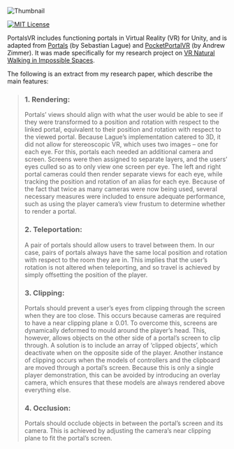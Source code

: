![Thumbnail](https://user-images.githubusercontent.com/37551307/128268274-d162f9fc-425f-4b38-90ca-fde9d7e656b9.png)


[![MIT License](https://img.shields.io/badge/license-MIT-blue.svg?style=flat)](http://choosealicense.com/licenses/mit/)

PortalsVR includes functioning portals in Virtual Reality (VR) for Unity, and is adapted from [Portals](https://github.com/SebLague/Portals) (by Sebastian Lague) and [PocketPortalVR](https://github.com/andrewzimmer906/PocketPortalVR) (by Andrew Zimmer). It was made specifically for my research project on [VR Natural Walking in Impossible Spaces](https://daniellochner.itch.io/impossible-spaces-vr).

The following is an extract from my research paper, which describe the main features:
> ### 1. Rendering:
> Portals’ views should align with what the user would be able to see if they were transformed to a position and rotation with respect to the linked portal, equivalent to
their position and rotation with respect to the viewed portal. Because Lague’s implementation catered to 3D, it did not allow for stereoscopic VR, which uses two images – one for each eye. For this, portals each needed an additional camera and screen. Screens were then assigned to separate layers, and the users’ eyes culled so as to only view one screen per eye. The left and right portal cameras could then render separate views for each eye, while tracking the position and rotation of an alias for each eye. Because of the fact that twice as many cameras were now being used, several necessary measures were included to ensure adequate performance, such as using the player camera’s view frustum to determine whether to render a portal.
>
> ### 2. Teleportation:
> A pair of portals should allow users to travel between them. In our case, pairs of portals always have the same local position and rotation with respect to the room they are in. This implies that the user’s rotation is not altered when teleporting, and so travel is achieved by simply offsetting the position of the player.
>
> ### 3. Clipping:
> Portals should prevent a user’s eyes from clipping through the screen when they are too close. This occurs because cameras are required to have a near clipping plane ≥ 0.01. To overcome this, screens are dynamically deformed to mould around the player’s head. This, however, allows objects on the other side of a portal’s screen to clip through. A solution is to include an array of ‘clipped objects’, which deactivate when on the opposite side of the player. Another instance of clipping occurs when the models of controllers and the clipboard are moved through a portal’s screen. Because this is only a single player demonstration, this can be avoided by introducing an overlay camera, which ensures that these models are always rendered above everything else.
>
> ### 4. Occlusion:
> Portals should occlude objects in between the portal’s screen and its camera. This is achieved by adjusting the camera’s near clipping plane to fit the portal’s screen.
